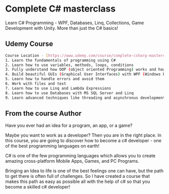 # Complete C# masterclass
Learn C# Programming - WPF, Databases, Linq, Collections, Game Development with Unity. More than just the C# basics!

## Udemy Course
```bash
Course Location - [https://www.udemy.com/course/complete-csharp-masterclass/]
1. Learn the fundamentals of programming using C#
2. Learn how to use variables, methods, loops, conditions
3. Fully understand how OOP (object oriented Programming) works and how to use it.
4. Build beautiful GUIs (Graphical User Interfaces) with WPF (Windows Presentation Foundation)
5. Learn how to handle errors and avoid them
6. Work with files and text
7. Learn how to use Linq and Lambda Expressions
8. Learn how to use Databases with MS SQL Server and Linq
9. Learn advanced techniques like threading and asynchronus development
```

## From the course Author
Have you ever had an idea for a program, an app, or a game?

Maybe you want to work as a developer? Then you are in the right place. In this course, you are going to discover how to become a c# developer - one of the best programming languages on earth!

C# is one of the few programming languages which allows you to create amazing cross-platform Mobile Apps, Games, and PC Programs. 

Bringing an Idea to life is one of the best feelings one can have, but the path to get there is often full of challenges. So I have created a course that makes this path as easy as possible all with the help of c# so that you become a skilled c# developer!
